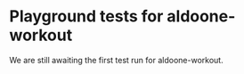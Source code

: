 # Playground tests for aldoone-workout
We are still awaiting the first test run for aldoone-workout.
